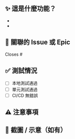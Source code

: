 <!-- 🚀 Pull Request：新增功能 -->

## ✨ 這是什麼功能？
<!-- 簡要說明這個 PR 新增了什麼功能、解決了什麼需求 -->

- 
- 

## 🔗 關聯的 Issue 或 Epic
Closes #

## ✅ 測試情況
- [ ] 本地測試通過
- [ ] 單元測試通過
- [ ] CI/CD 無錯誤

## ⚠️ 注意事項
<!-- 環境變數、前後端相依性、資料結構調整等 -->

## 📸 截圖 / 示意（如有）
<!-- 拖拉圖片進來貼上即可 -->
